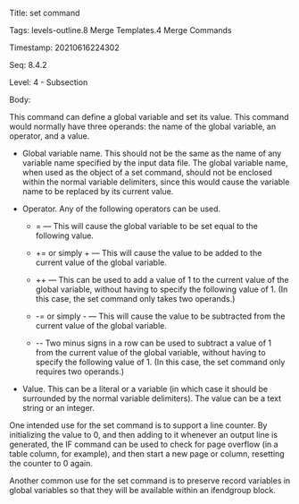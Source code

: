 Title:  set command

Tags:   levels-outline.8 Merge Templates.4 Merge Commands

Timestamp: 20210616224302

Seq:    8.4.2

Level:  4 - Subsection

Body: 

This command can define a global variable and set its value. This command would normally have three operands: the name of the global variable, an operator, and a value.

- Global variable name. This should not be the same as the name of any variable name specified by the input data file. The global variable name, when used as the object of a set command, should not be enclosed within the normal variable delimiters, since this would cause the variable name to be replaced by its current value.

- Operator. Any of the following operators can be used.

	+ =  — This will cause the global variable to be set equal to the following value.

	+ += or simply + — This will cause the value to be added to the current value of the global variable.

	+ ++ — This can be used to add a value of 1 to the current value of the global variable, without having to specify the following value of 1. (In this case, the set command only takes two operands.)

	+ -= or simply - — This will cause the value to be subtracted from the current value of the global variable.

	+ \-\- Two minus signs in a row can be used to subtract a value of 1 from the current value of the global variable, without having to specify the following value of 1. (In this case, the set command only requires two operands.)

- Value. This can be a literal or a variable (in which case it should be surrounded by the normal variable delimiters). The value can be a text string or an integer.

One intended use for the set command is to support a line counter. By initializing the value to 0, and then adding to it whenever an output line is generated, the IF command can be used to check for page overflow (in a table column, for example), and then start a new page or column, resetting the counter to 0 again.

Another common use for the set command is to preserve record variables in global variables so that they will be available within an ifendgroup block.
